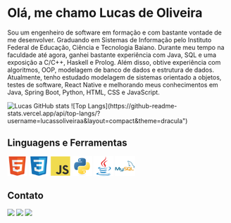 <div align="left">
  <h1>Olá, me chamo Lucas de Oliveira</h1>

  <p>Sou um engenheiro de software em formação e com bastante vontade de me desenvolver. Graduando em Sistemas de Informação pelo Instituto Federal de Educação, Ciência e         
     Tecnologia Baiano. Durante meu tempo na faculdade até agora, ganhei bastante experiência com Java, SQL e uma exposição a C/C++, Haskell e Prolog. Além disso, obtive    
     experiência com algoritmos, OOP, modelagem de banco de dados e estrutura de dados. Atualmente, tenho estudado modelagem de sistemas orientado a objetos, testes de software,   
     React Native e melhorando meus conhecimentos em Java, Spring Boot, Python, HTML, CSS e JavaScript.
  </p>

  <img src="https://github-readme-stats.vercel.app/api?username=lucassoliveiraa&show_icons=true&theme=dracula" alt="Lucas GitHub stats">
  ![Top Langs](https://github-readme-stats.vercel.app/api/top-langs/?username=lucassoliveiraa&layout=compact&theme=dracula")

  <h2>Linguagens e Ferramentas</h2>

  <div>
    <a href = "https://www.w3schools.com/html/default.asp" target = "_blank"><img alt="html" height="45" width="45" src="https://raw.githubusercontent.com/devicons/devicon/master/icons/html5/html5-original.svg"/></a>
    <a href = "https://www.w3schools.com/css/default.asp" target = "_blank"><img alt="css" height="45" width="45" src="https://raw.githubusercontent.com/devicons/devicon/master/icons/css3/css3-original.svg" /></a>
    <a href = "https://developer.mozilla.org/pt-BR/docs/Web/JavaScript" target = "_blank"><img alt="javascript" height="45" width="45" src="https://raw.githubusercontent.com/devicons/devicon/master/icons/javascript/javascript-original.svg"/></a>
     <a href = "https://www.python.org/" target = "_blank"><img alt="python" height="45" width="45" src="https://raw.githubusercontent.com/devicons/devicon/master/icons/python/python-original.svg"/></a>
    <a href = "https://www.java.com/pt-BR/" target = "_blank"><img alt="java" height="45" width="45" src="https://raw.githubusercontent.com/devicons/devicon/master/icons/java/java-original.svg"/></a>
    <a href = "https://www.mysql.com/" target = "_blank"><img alt="mysql" height="45" width="45" src="https://raw.githubusercontent.com/devicons/devicon/master/icons/mysql/mysql-original-wordmark.svg"/></a>

  </div>

  <h2>Contato</h2>

  <div>
    <a href="mailto:luska.soliver7@gmail.com"><img src="https://img.shields.io/badge/Gmail-D14836?style=for-the-badge&logo=gmail&logoColor=white" target="_blank"></a>
    <a href="mailto:lucassdeoliveira@outlook.com.br"><img src="https://img.shields.io/badge/Microsoft_Outlook-0078D4?style=for-the-badge&logo=microsoft-outlook&logoColor=white" target="_blank"></a>
    <a href="https://www.linkedin.com/in/lucas-de-oliveira-b39b41206/"><img src="https://img.shields.io/badge/LinkedIn-0077B5?style=for-the-badge&logo=linkedin&logoColor=white" target="_blank"></a>
  </div>
</div>
